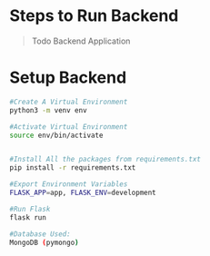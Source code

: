 # Steps to Run Backend
> Todo Backend Application

# Setup Backend
``` bash
#Create A Virtual Environment
python3 -m venv env

#Activate Virtual Environment
source env/bin/activate


#Install All the packages from requirements.txt
pip install -r requirements.txt

#Export Environment Variables
FLASK_APP=app, FLASK_ENV=development

#Run Flask
flask run

#Database Used:
MongoDB (pymongo)
```